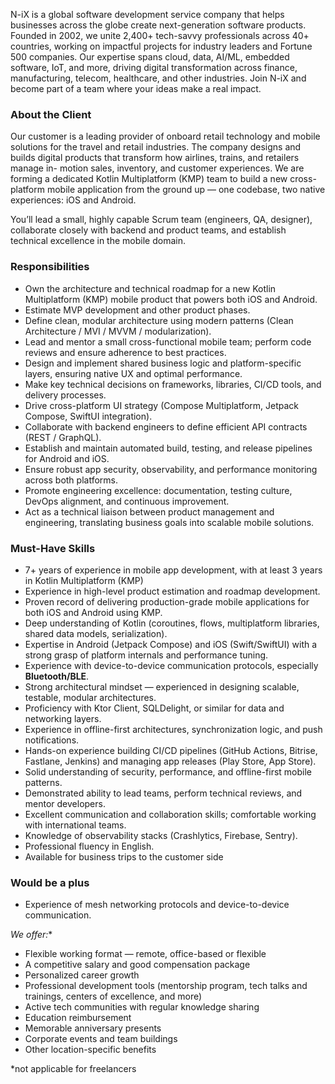 N-iX is a global software development service company that helps businesses
across the globe create next-generation software products. Founded in 2002, we
unite 2,400+ tech-savvy professionals across 40+ countries, working on
impactful projects for industry leaders and Fortune 500 companies. Our
expertise spans cloud, data, AI/ML, embedded software, IoT, and more, driving
digital transformation across finance, manufacturing, telecom, healthcare, and
other industries. Join N-iX and become part of a team where your ideas make a
real impact.

### About the Client

Our customer is a leading provider of onboard retail technology and mobile
solutions for the travel and retail industries. The company designs and builds
digital products that transform how airlines, trains, and retailers manage in-
motion sales, inventory, and customer experiences. We are forming a dedicated
Kotlin Multiplatform (KMP) team to build a new cross-platform mobile
application from the ground up — one codebase, two native experiences: iOS and
Android.

You’ll lead a small, highly capable Scrum team (engineers, QA, designer),
collaborate closely with backend and product teams, and establish technical
excellence in the mobile domain.

### Responsibilities

  * Own the architecture and technical roadmap for a new Kotlin Multiplatform (KMP) mobile product that powers both iOS and Android.
  * Estimate MVP development and other product phases. 
  * Define clean, modular architecture using modern patterns (Clean Architecture / MVI / MVVM / modularization).
  * Lead and mentor a small cross-functional mobile team; perform code reviews and ensure adherence to best practices.
  * Design and implement shared business logic and platform-specific layers, ensuring native UX and optimal performance.
  * Make key technical decisions on frameworks, libraries, CI/CD tools, and delivery processes.
  * Drive cross-platform UI strategy (Compose Multiplatform, Jetpack Compose, SwiftUI integration).
  * Collaborate with backend engineers to define efficient API contracts (REST / GraphQL).
  * Establish and maintain automated build, testing, and release pipelines for Android and iOS.
  * Ensure robust app security, observability, and performance monitoring across both platforms.
  * Promote engineering excellence: documentation, testing culture, DevOps alignment, and continuous improvement.
  * Act as a technical liaison between product management and engineering, translating business goals into scalable mobile solutions.

### Must-Have Skills

  * 7+ years of experience in mobile app development, with at least 3 years in Kotlin Multiplatform (KMP) 
  * Experience in high-level product estimation and roadmap development.
  * Proven record of delivering production-grade mobile applications for both iOS and Android using KMP.
  * Deep understanding of Kotlin (coroutines, flows, multiplatform libraries, shared data models, serialization).
  * Expertise in Android (Jetpack Compose) and iOS (Swift/SwiftUI) with a strong grasp of platform internals and performance tuning.
  * Experience with device-to-device communication protocols, especially **Bluetooth/BLE**.
  * Strong architectural mindset — experienced in designing scalable, testable, modular architectures.
  * Proficiency with Ktor Client, SQLDelight, or similar for data and networking layers.
  * Experience in offline-first architectures, synchronization logic, and push notifications.
  * Hands-on experience building CI/CD pipelines (GitHub Actions, Bitrise, Fastlane, Jenkins) and managing app releases (Play Store, App Store).
  * Solid understanding of security, performance, and offline-first mobile patterns.
  * Demonstrated ability to lead teams, perform technical reviews, and mentor developers.
  * Excellent communication and collaboration skills; comfortable working with international teams.
  * Knowledge of observability stacks (Crashlytics, Firebase, Sentry).
  * Professional fluency in English.
  * Available for business trips to the customer side 

### Would be a plus

  * Experience of mesh networking protocols and device-to-device communication.

**We offer*:**

  * Flexible working format — remote, office-based or flexible
  * A competitive salary and good compensation package
  * Personalized career growth
  * Professional development tools (mentorship program, tech talks and trainings, centers of excellence, and more)
  * Active tech communities with regular knowledge sharing
  * Education reimbursement
  * Memorable anniversary presents
  * Corporate events and team buildings
  * Other location-specific benefits

*not applicable for freelancers